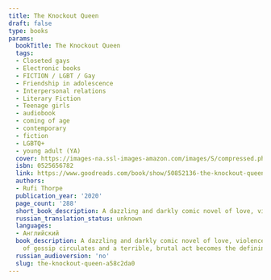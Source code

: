 ```yaml
---
title: The Knockout Queen
draft: false
type: books
params:
  bookTitle: The Knockout Queen
  tags:
  - Closeted gays
  - Electronic books
  - FICTION / LGBT / Gay
  - Friendship in adolescence
  - Interpersonal relations
  - Literary Fiction
  - Teenage girls
  - audiobook
  - coming of age
  - contemporary
  - fiction
  - LGBTQ+
  - young adult (YA)
  cover: https://images-na.ssl-images-amazon.com/images/S/compressed.photo.goodreads.com/books/1579612084i/50852136.jpg
  isbn: 0525656782
  link: https://www.goodreads.com/book/show/50852136-the-knockout-queen
  authors:
  - Rufi Thorpe
  publication_year: '2020'
  page_count: '288'
  short_book_description: A dazzling and darkly comic novel of love, violence, and friendship in the California suburbsBunny Lampert is the princess of North Shore⁠--beautiful, tall, blond, with a rich...
  russian_translation_status: unknown
  languages:
  - Английский
  book_description: A dazzling and darkly comic novel of love, violence, and friendship in the California suburbsBunny Lampert is the princess of North Shore⁠--beautiful, tall, blond, with a rich real-estate-developer father and a swimming pool in her backyard. Michael⁠⁠--with a ponytail down his back and a septum piercing⁠--lives with his aunt in the cramped stucco cottage next door. When Bunny catches Michael smoking in her yard, he discovers that her life is not as perfect as it seems. At six foot three, Bunny towers over their classmates. Even as she dreams of standing out and competing in the Olympics, she is desperate to fit in, to seem normal, and to get a boyfriend, all while hiding her father's escalating alcoholism.Michael has secrets of his own. At home and at school Michael pretends to be straight, but at night he tries to understand himself by meeting men online for anonymous encounters that both thrill and scare him. When Michael falls in love for the first time, a vicious strain
    of gossip circulates and a terrible, brutal act becomes the defining feature of both his and Bunny's futures⁠⁠--and of their friendship. With storytelling as intoxicating as it is intelligent, Rufi Thorpe has created a tragic and unflinching portrait of identity, a fascinating examination of our struggles to exist in our bodies, and an excruciatingly beautiful story of two humans aching for connection.
  russian_audioversion: 'no'
  slug: the-knockout-queen-a58c2da0
---
```

